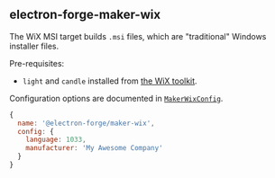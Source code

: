
## electron-forge-maker-wix

The WiX MSI target builds `.msi` files, which are "traditional" Windows installer files.

Pre-requisites:

* `light` and `candle` installed from [the WiX toolkit](https://github.com/felixrieseberg/electron-wix-msi#prerequisites).

Configuration options are documented in [`MakerWixConfig`](https://js.electronforge.io/interfaces/_electron_forge_maker_wix.MakerWixConfig.html).

```javascript
{
  name: '@electron-forge/maker-wix',
  config: {
    language: 1033,
    manufacturer: 'My Awesome Company'
  }
}
```
